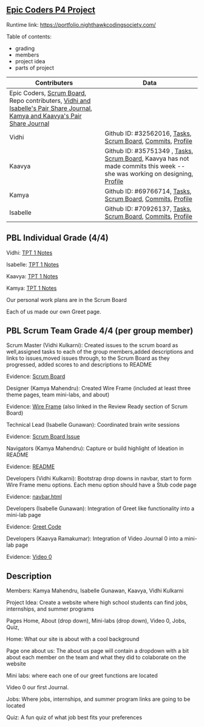 ## [Epic Coders P4 Project ](https://nighthawkcodingsociety.com/projectsearch/details/Flask%20Portfolio%20Starter)
Runtime link: https://portfolio.nighthawkcodingsociety.com/

Table of contents:
- grading 
- members 
- project idea 
- parts of project 

| Contributers | Data |
| ----------- | ----------- |
| Epic Coders, [Scrum Board](https://github.com/isabelle926/flask_portfolio/projects/1), Repo contributers, [Vidhi and Isabelle's Pair Share Journal](https://github.com/isabelle926/flask_portfolio/projects/1), [Kamya and Kaavya's Pair Share Journal](https://docs.google.com/document/d/1x6tj0aUuHELg618rLQFYBfFm4qp73hJDD0RH6kbs4ug/edit?usp=sharing) |
| Vidhi | Github ID: #32562016, [Tasks](https://github.com/VidhiKulkarni), [Scrum Board](https://github.com/isabelle926/flask_portfolio/projects/1), [Commits](https://github.com/isabelle926/flask_portfolio/commits?author=VidhiKulkarni), [Profile](https://github.com/VidhiKulkarni) |
| Kaavya | Github ID: #35751349 , [Tasks](https://github.com/isabelle926/flask_portfolio/issues/assigned/rkaavya), [Scrum Board](https://github.com/isabelle926/flask_portfolio/projects/1), Kaavya has not made commits this week -- she was working on designing, [Profile](https://github.com/rkaavya) |
| Kamya | Github ID: #69766714, [Tasks](https://github.com/isabelle926/flask_portfolio/issues/assigned/kamyamah), [Scrum Board](https://github.com/isabelle926/flask_portfolio/projects/1), [Commits]( https://github.com/isabelle926/flask_portfolio/commits?author=kamyamah), [Profile](https://github.com/kamyamah) |
| Isabelle| Github ID: #70926137, [Tasks](https://github.com/isabelle926/flask_portfolio/issues/assigned/isabelle926), [Scrum Board](https://github.com/isabelle926/flask_portfolio/projects/1), [Commits](https://github.com/isabelle926/flask_portfolio/commits?author=isabelle926), [Profile](https://github.com/isabelle926) |

## PBL Individual Grade (4/4)

Vidhi: [TPT 1 Notes](https://docs.google.com/document/d/1JuOseRKyqB58OoGf2E2ej_ENLShwoKL0GvRnsWW68jc/edit?usp=sharing)

Isabelle: [TPT 1 Notes](https://docs.google.com/document/d/1B2hlou672M8ee1UaAVjZjwTohSABUdhHLgQxoh7JLNA/edit)

Kaavya: [TPT 1 Notes](https://docs.google.com/document/d/1B2hlou672M8ee1UaAVjZjwTohSABUdhHLgQxoh7JLNA/edit)

Kamya: [TPT 1 Notes](https://docs.google.com/document/d/1koXegOZ1jza-OD2gS_Z-7TFFqRVLtRZc2u9z5Katis8/edit?usp=sharing)

Our personal work plans are in the Scrum Board

Each of us made our own Greet page.

## PBL Scrum Team Grade 4/4 (per group member)

Scrum Master (Vidhi Kulkarni): Created issues to the scrum board as well,assigned tasks to each of the group members,added descriptions and links to issues,moved issues through, to the Scrum Board as they progressed, added scores to and descriptions to README

Evidence: [Scrum Board](https://github.com/isabelle926/flask_portfolio/projects/1)

Designer (Kamya Mahendru): Created Wire Frame (included at least three theme pages, team mini-labs, and about)

Evidence: [Wire Frame](https://www.canva.com/design/DAEomzY4HxE/wrJb8x3Axf6FwXguh5liiA/edit) (also linked in the Review Ready section of Scrum Board)

Technical Lead (Isabelle Gunawan): Coordinated brain write sessions

Evidence: [Scrum Board Issue](https://github.com/isabelle926/flask_portfolio/issues/4)

Navigators (Kamya Mahendru): Capture or build highlight of Ideation in README

Evidence: [README](https://github.com/isabelle926/flask_portfolio/blob/main/README.md#ideation)

Developers (Vidhi Kulkarni):  Bootstrap drop downs in navbar, start to form Wire Frame menu options. Each menu option should have a Stub code page

Evidence: [navbar.html](https://github.com/isabelle926/flask_portfolio/blob/main/templates/layouts/navbar.html)

Developers (Isabelle Gunawan): Integration of Greet like functionality into a mini-lab page

Evidence: [Greet Code](https://github.com/isabelle926/flask_portfolio/issues/7)

Developers (Kaavya Ramakumar): Integration of Video Journal 0 into a mini-lab page 

Evidence: [Video 0](https://github.com/isabelle926/flask_portfolio/issues/2)



## Description
Members: Kamya Mahendru, Isabelle Gunawan, Kaavya, Vidhi Kulkarni
 
Project Idea: Create a website where high school students can find jobs, internships, and summer programs
 
Pages Home, About (drop down), Mini-labs (drop down), Video 0, Jobs, Quiz, 

Home: What our site is about with a cool background 

Page one about us: The about us page will contain a dropdown with a bit about each member on the team and what they did to colaborate on the website

Mini labs: where each one of our greet functions are located 

Video 0 our first Journal.

Jobs: Where jobs, internships, and summer program links are going to be located 

Quiz: A fun quiz of what job best fits your preferences

